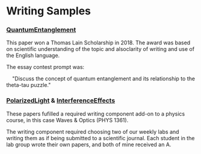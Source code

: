 # Writing Samples 
 
### [QuantumEntanglement](https://docs.google.com/viewer?url=https://github.com/dxAdam/Writing_Samples/raw/master/QuantumEntanglement.pdf)
 
This paper won a Thomas Lain Scholarship in 2018. The award was based on scientific understanding of the topic and alsoclarity of writing and use of the English language. 
 
The essay contest prompt was: 

&nbsp; &nbsp; "Discuss the concept of quantum entanglement and its relationship to the theta-tau puzzle." 
 
 
### [PolarizedLight](https://docs.google.com/viewer?url=https://github.com/dxAdam/Writing_Samples/raw/master/PolarizedLight.pdf) & [InterferenceEffects](https://docs.google.com/viewer?url=https://github.com/dxAdam/Writing_Samples/raw/master/InterferenceEffects.pdf)
 
These papers fufilled a required writing component add-on to a physics course, in this case Waves & Optics (PHYS 1361).  
     
The writing component required choosing two of our weekly labs and writing them as if being submitted to a scientific journal. Each student in the lab group wrote their own papers, and both of mine received an A.
